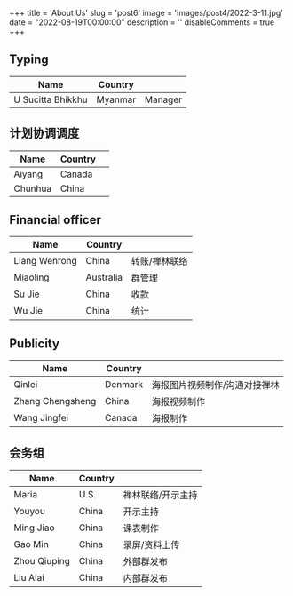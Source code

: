 +++
title = 'About Us'
slug = 'post6'
image = 'images/post4/2022-3-11.jpg'
date = "2022-08-19T00:00:00"
description = ''
disableComments = true
+++

## Typing

| Name | Country |  |
| - | - | - |
| U Sucitta Bhikkhu | Myanmar | Manager |

## 计划协调调度
| Name | Country |  |
| - | - | - |
| Aiyang | Canada | |
| Chunhua | China | |


## Financial officer

| Name | Country |  |
| - | - | - |
| Liang Wenrong | China | 转账/禅林联络 |
| Miaoling | Australia  | 群管理 |
| Su Jie| China| 收款 |
| Wu Jie | China| 统计 |



## Publicity

| Name | Country |  |
| - | - | - |
| Qinlei | Denmark | 海报图片视频制作/沟通对接禅林 |
| Zhang Chengsheng | China | 海报视频制作 |
| Wang Jingfei | Canada | 海报制作 |


## 会务组

| Name | Country |  |
| - | - | - |
| Maria | U.S. | 禅林联络/开示主持 |
| Youyou | China | 开示主持 |
| Ming Jiao | China | 课表制作 |
| Gao Min | China | 录屏/资料上传 |
| Zhou Qiuping | China | 外部群发布 |
| Liu Aiai | China | 内部群发布 |






